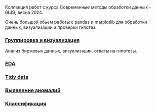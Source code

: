 Коллекция работ с курса Современные методы обработки данных - ВШЭ, весна 2024.

Очень большой обьем работы с pandas и matplotlib для обработки данных, визуализации и проверки гипотез.

### [Группировка и визуализация](2%20Группировки%20и%20визуализации/2%20Группировки%20и%20визуализации.ipynb)
Анализ биржевых данных, визуализации, ответы на гипотезы.

### [EDA](3%20EDA/3%20EDA.ipynb)

### [Tidy data](4%20Tidy%20data/4%20Tidy%20data.ipynb)

### [Выявление аномалий](5%20Выявление%20аномалий/5%20Выявление%20аномалий.ipynb)

### [Классификация](6%20Классификация/6%20Классификация.ipynb)
